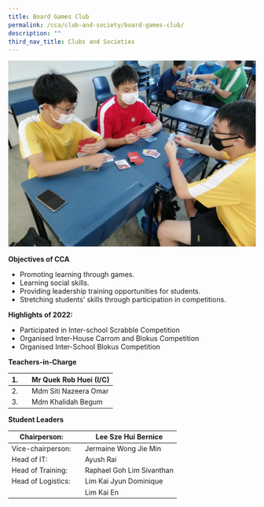 ```yaml
---
title: Board Games Club
permalink: /cca/club-and-society/board-games-club/
description: ""
third_nav_title: Clubs and Societies
---
```

![](/images/p12-1024x768.jpeg)


**Objectives of CCA**

*   Promoting learning through games.
*   Learning social skills.
*   Providing leadership training opportunities for students.
*   Stretching students’ skills through participation in competitions.

**Highlights of 2022:**

*   Participated in Inter-school Scrabble Competition
*   Organised Inter-House Carrom and Blokus Competition
*   Organised Inter-School Blokus Competition



**Teachers-in-Charge**

| 1. |  | Mr Quek Rob Huei (I/C) |
| -------- | -------- | -------- |
| 2.     |      | Mdm Siti Nazeera Omar     |
| 3.     |      | Mdm Khalidah Begum     |


**Student Leaders**

| Chairperson: |  | Lee Sze Hui Bernice |
| -------- | -------- | -------- |
| Vice-chairperson:    |      | Jermaine Wong Jie Min     |
| Head of IT:     |      | Ayush Rai     |
| Head of Training:     |      | Raphael Goh Lim Sivanthan     |
| Head of Logistics:     |      | Lim Kai Jyun Dominique     |
|      |      | Lim Kai En  |